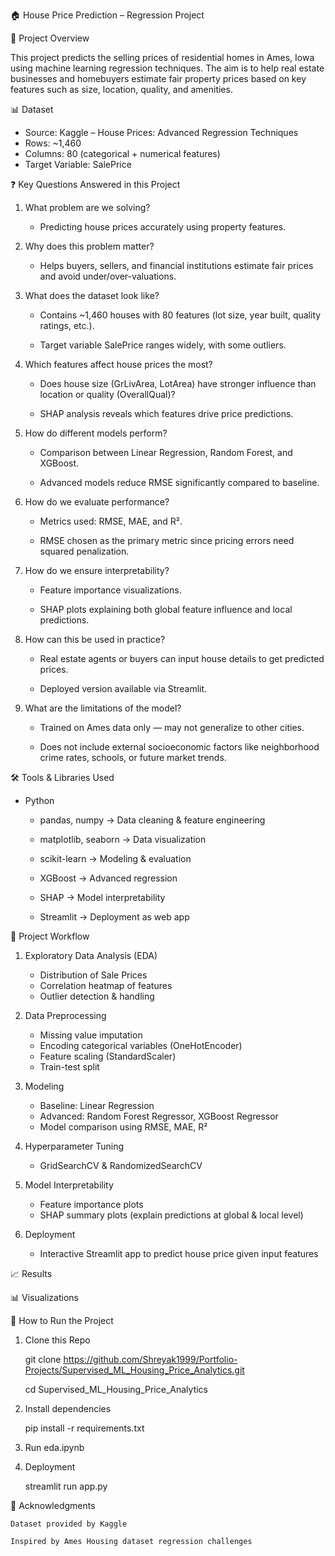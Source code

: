 🏠 House Price Prediction – Regression Project

📌 Project Overview

This project predicts the selling prices of residential homes in Ames, Iowa using machine learning regression techniques. The aim is to help real estate businesses and homebuyers estimate fair property prices based on key features such as size, location, quality, and amenities.


📊 Dataset

- Source: Kaggle – House Prices: Advanced Regression Techniques
- Rows: ~1,460
- Columns: 80 (categorical + numerical features)
- Target Variable: SalePrice


❓ Key Questions Answered in this Project

1. What problem are we solving?
    
    - Predicting house prices accurately using property features.

2. Why does this problem matter?

    - Helps buyers, sellers, and financial institutions estimate fair prices and avoid under/over-valuations.

3. What does the dataset look like?

    - Contains ~1,460 houses with 80 features (lot size, year built, quality ratings, etc.).

    - Target variable SalePrice ranges widely, with some outliers.

4. Which features affect house prices the most?

    - Does house size (GrLivArea, LotArea) have stronger influence than location or quality (OverallQual)?

    - SHAP analysis reveals which features drive price predictions.

5. How do different models perform?

    - Comparison between Linear Regression, Random Forest, and XGBoost.

    - Advanced models reduce RMSE significantly compared to baseline.

6. How do we evaluate performance?

    - Metrics used: RMSE, MAE, and R².

    - RMSE chosen as the primary metric since pricing errors need squared penalization.

7. How do we ensure interpretability?

    - Feature importance visualizations.

    - SHAP plots explaining both global feature influence and local predictions.

8. How can this be used in practice?

    - Real estate agents or buyers can input house details to get predicted prices.

    - Deployed version available via Streamlit.

9. What are the limitations of the model?

    - Trained on Ames data only — may not generalize to other cities.

    - Does not include external socioeconomic factors like neighborhood crime rates, schools, or future market trends.


🛠️ Tools & Libraries Used

- Python

    - pandas, numpy → Data cleaning & feature engineering

    - matplotlib, seaborn → Data visualization

    - scikit-learn → Modeling & evaluation

    - XGBoost → Advanced regression

    - SHAP → Model interpretability

    - Streamlit → Deployment as web app


🔎 Project Workflow

1. Exploratory Data Analysis (EDA)

    - Distribution of Sale Prices
    - Correlation heatmap of features
    - Outlier detection & handling

2. Data Preprocessing

    - Missing value imputation
    - Encoding categorical variables (OneHotEncoder)
    - Feature scaling (StandardScaler)
    - Train-test split

3. Modeling

    - Baseline: Linear Regression
    - Advanced: Random Forest Regressor, XGBoost Regressor
    - Model comparison using RMSE, MAE, R²

4. Hyperparameter Tuning
    - GridSearchCV & RandomizedSearchCV

5. Model Interpretability

    - Feature importance plots
    - SHAP summary plots (explain predictions at global & local level)

6. Deployment

    - Interactive Streamlit app to predict house price given input features


📈 Results


📊 Visualizations


🚀 How to Run the Project
1. Clone this Repo

    git clone https://github.com/Shreyak1999/Portfolio-Projects/Supervised_ML_Housing_Price_Analytics.git

    cd Supervised_ML_Housing_Price_Analytics

2. Install dependencies

    pip install -r requirements.txt

3. Run eda.ipynb

4. Deployment

    streamlit run app.py


🙌 Acknowledgments

    Dataset provided by Kaggle

    Inspired by Ames Housing dataset regression challenges
